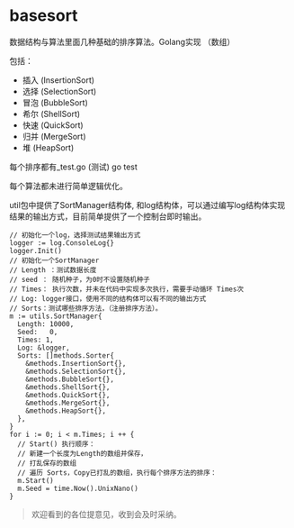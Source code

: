 # basesort
数据结构与算法里面几种基础的排序算法。Golang实现 （数组）

包括：
- 插入 (InsertionSort)
- 选择 (SelectionSort)
- 冒泡 (BubbleSort)
- 希尔 (ShellSort)
- 快速 (QuickSort)
- 归并 (MergeSort)
- 堆 (HeapSort)

每个排序都有_test.go (测试) go test

每个算法都未进行简单逻辑优化。

util包中提供了SortManager结构体, 和log结构体，可以通过编写log结构体实现结果的输出方式，目前简单提供了一个控制台即时输出。
```
// 初始化一个log，选择测试结果输出方式
logger := log.ConsoleLog{}
logger.Init()
// 初始化一个SortManager
// Length ：测试数据长度
// seed ： 随机种子，为0时不设置随机种子
// Times： 执行次数，并未在代码中实现多次执行，需要手动循环 Times次
// Log: logger接口，使用不同的结构体可以有不同的输出方式
// Sorts：测试哪些排序方法，（注册排序方法）。
m := utils.SortManager{
  Length: 10000,
  Seed:   0,
  Times: 1,
  Log: &logger,
  Sorts: []methods.Sorter{
    &methods.InsertionSort{},
    &methods.SelectionSort{},
    &methods.BubbleSort{},
    &methods.ShellSort{},
    &methods.QuickSort{},
    &methods.MergeSort{},
    &methods.HeapSort{},
  },
}
for i := 0; i < m.Times; i ++ {
  // Start() 执行顺序：
  // 新建一个长度为Length的数组并保存，
  // 打乱保存的数组
  // 遍历 Sorts，Copy已打乱的数组，执行每个排序方法的排序：
  m.Start()
  m.Seed = time.Now().UnixNano()
}
```

> 欢迎看到的各位提意见，收到会及时采纳。

